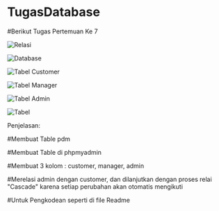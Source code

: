 # TugasDatabase 
#Berikut Tugas Pertemuan Ke 7
 
![Relasi](https://user-images.githubusercontent.com/46746119/121797030-613eac00-cbd2-11eb-9c12-82a469741a6f.png)
 
 ![Database](https://user-images.githubusercontent.com/46746119/121797025-584dda80-cbd2-11eb-8789-2eade8026296.png)
 
![Tabel Customer](https://user-images.githubusercontent.com/46746119/121797038-761b3f80-cbd2-11eb-891d-474bd2167515.png)
 
![Tabel Manager](https://user-images.githubusercontent.com/46746119/121797045-816e6b00-cbd2-11eb-97bb-8c63de6083a0.png)
 
![Tabel Admin](https://user-images.githubusercontent.com/46746119/121797033-6ac81400-cbd2-11eb-834d-f0afa1da0e98.png)
 
 ![Tabel](https://user-images.githubusercontent.com/46746119/121797019-5126cc80-cbd2-11eb-8ef5-1304ff047e94.png)
 
Penjelasan:
 
#Membuat Table pdm
 
#Membuat Table di phpmyadmin
 
#Membuat 3 kolom : customer, manager, admin 
 
#Merelasi admin  dengan customer, dan dilanjutkan dengan proses relai "Cascade" karena setiap perubahan akan otomatis mengikuti 
 
#Untuk Pengkodean seperti di file Readme
 
 
